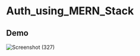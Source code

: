 # Auth_using_MERN_Stack

## Demo 
![Screenshot (327)](https://github.com/yogeshNavghane67/Auth_using_MERN_Stack/assets/124075039/d648d4e0-f343-463e-a0fb-f42984557582)
